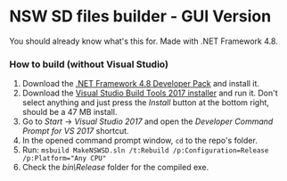 ﻿# NSW SD files builder - GUI Version

You should already know what's this for. Made with .NET Framework 4.8.

### How to build (without Visual Studio)

1. Download the [.NET Framework 4.8 Developer Pack](https://dotnet.microsoft.com/en-us/download/dotnet-framework/thank-you/net48-developer-pack-offline-installer) and install it.
2. Download the [Visual Studio Build Tools 2017 installer](https://download.visualstudio.microsoft.com/download/pr/653e10c9-d650-464b-a0b0-f211bb0c7c32/ce78a99572710c75aa8a209d771c54f98513c8f5cfe4bad9a661fb1a3298bf50/vs_BuildTools.exe) and run it. Don't select anything and just press the _Install_ button at the bottom right, should be a 47 MB install.
3. Go to _Start_ → _Visual Studio 2017_ and open the _Developer Command Prompt for VS 2017_ shortcut.
4. In the opened command prompt window, `cd` to the repo's folder.
5. Run: `msbuild MakeNSWSD.sln /t:Rebuild /p:Configuration=Release /p:Platform="Any CPU"`
6. Check the _bin\Release_ folder for the compiled exe.
